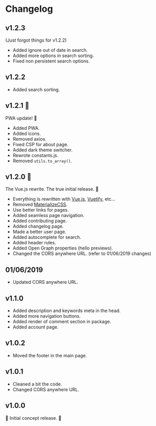 # Changelog

## v1.2.3

(Just forgot things for v1.2.2)

- Added ignore out of date in search.
- Added more options in search sorting.
- Fixed non persistent search options.

## v1.2.2

- Added search sorting.

## v1.2.1 :floppy_disk:

PWA update! :tada:

- Added PWA.
- Added icons.
- Removed axios.
- Fixed CSP for about page.
- Added dark theme switcher.
- Rewrote constants.js.
- Removed `utils.to_array()`.

## v1.2.0 :tada:

The Vue.js rewrite. The true initial release. :tada:

- Everything is rewritten with [Vue.js](https://vuejs.org/), [Vuetify](https://vuetifyjs.com/), etc...
- Removed [MaterializeCSS](https://materializecss.com/).
- Use better links for pages.
- Added seamless page navigation.
- Added contributing page.
- Added changelog page.
- Made a better user page.
- Added autocomplete for search.
- Added header rules.
- Added Open Graph properties (hello previews).
- Changed the CORS anywhere URL. (refer to 01/06/2019 changes)

## 01/06/2019

- Updated CORS anywhere URL.

## v1.1.0

- Added description and keywords meta in the head.
- Added more navigation buttons.
- Added render of comment section in package.
- Added account page.

## v1.0.2

- Moved the footer in the main page.

## v1.0.1

- Cleaned a bit the code.
- Changed CORS anywhere URL.

## v1.0.0

:tada: Initial concept release. :tada:
